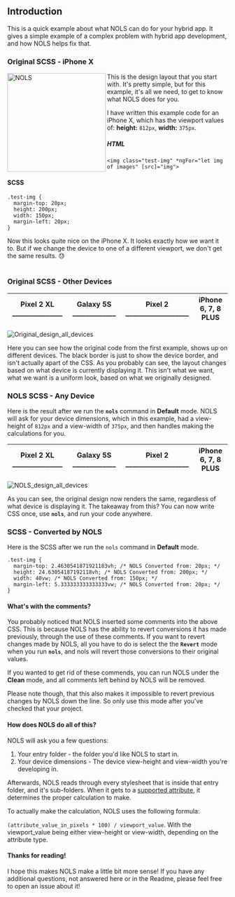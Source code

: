 ## Introduction

This is a quick example about what NOLS can do for your hybrid app. It gives a simple example of a complex problem with hybrid app development, and how NOLS helps fix that.

### Original SCSS - iPhone X

<img src="https://i.imgur.com/haGjSPw.png" alt="NOLS" align="left" width="225">

This is the design layout that you start with. It's pretty simple, but for this example, it's all we need, to get to know what NOLS does for you.

I have written this example code for an iPhone X, which has the viewport values of: **height:** `812px`, **width:** `375px`.

##### HTML
```
<img class="test-img" *ngFor="let img of images" [src]="img">
```
#### SCSS
```
.test-img {
  margin-top: 20px;
  height: 200px;
  width: 150px;
  margin-left: 20px;
}
```
Now this looks quite nice on the iPhone X. It looks exactly how we want it to. But if we change the device to one of a different viewport, we don't get the same results. :sweat: 
<br><br>


### Original SCSS - Other Devices

|Pixel 2 XL _______________|Galaxy 5S _____________|Pixel 2 ___________________ |iPhone 6, 7, 8 PLUS |
|-----------------|----------------------|:------------------:|:-------------------------------:|

<img src="https://i.imgur.com/GOATy6j.png" alt="Original_design_all_devices" align="center">

Here you can see how the original code from the first example, shows up on different devices. The black border is just to show the device border, and isn't actually apart of the CSS. As you probably can see, the layout changes based on what device is currently displaying it. This isn't what we want, what we want is a uniform look, based on what we originally designed.

### NOLS SCSS - Any Device

Here is the result after we run the **`nols`** command in **Default** mode. NOLS will ask for your device dimensions, which in this example, had a view-height of `812px` and a view-width of `375px`, and then handles making the calculations for you. 


|Pixel 2 XL _______________|Galaxy 5S _____________|Pixel 2 ___________________ |iPhone 6, 7, 8 PLUS |
|-----------------|----------------------|:------------------:|:-------------------------------:|

<img src="https://i.imgur.com/czG43Cu.jpg" alt="NOLS_design_all_devices" align="center">

As you can see, the original design now renders the same, regardless of what device is displaying it. The takeaway from this? You can now write CSS once, use **`nols`**, and run your code anywhere.

### SCSS - Converted by NOLS

Here is the SCSS after we run the `nols` command in **Default** mode.

```
.test-img {
  margin-top: 2.4630541871921183vh; /* NOLS Converted from: 20px; */
  height: 24.63054187192118vh; /* NOLS Converted from: 200px; */
  width: 40vw; /* NOLS Converted from: 150px; */
  margin-left: 5.333333333333333vw; /* NOLS Converted from: 20px; */
}
```

#### What's with the comments?

You probably noticed that NOLS inserted some comments into the above CSS. This is because NOLS has the ability to revert conversions it has made previously, through the use of these comments. If you want to revert changes made by NOLS, all you have to do is select the the **`Revert`** mode when you run **`nols`**, and nols will revert those conversions to their original values. 

If you wanted to get rid of these commends, you can run NOLS under the **Clean** mode, and all comments left behind by NOLS will be removed.

Please note though, that this also makes it impossible to revert previous changes by NOLS down the line. So only use this mode after you've checked that your project.

#### How does NOLS do all of this? 

NOLS will ask you a few questions: 

1. Your entry folder - the folder you'd like NOLS to start in. 
2. Your device dimensions - The device view-height and view-width you're developing in.

Afterwards, NOLS reads through every stylesheet that is inside that entry folder, and it's sub-folders.
When it gets to a [supported attribute](https://github.com/Bengejd/NOLS#supported-attributes), it determines the proper calculation to make.

To actually make the calculation, NOLS uses the following formula: 

`(attribute_value_in_pixels * 100) / viewport_value`. With the viewport_value being either view-height or view-width, depending on the attribute type.

#### Thanks for reading!

I hope this makes NOLS make a little bit more sense! If you have any additional questions, not answered here or in the Readme, please feel free to open an issue about it!
